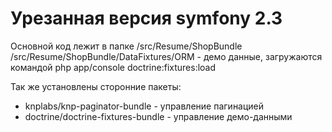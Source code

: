 Урезанная версия symfony 2.3
========================

Основной код лежит в папке /src/Resume/ShopBundle
/src/Resume/ShopBundle/DataFixtures/ORM - демо данные, загружаются командой php app/console doctrine:fixtures:load

Так же установлены сторонние пакеты:
  * knplabs/knp-paginator-bundle - управление пагинацией
  * doctrine/doctrine-fixtures-bundle - управление демо-данными

